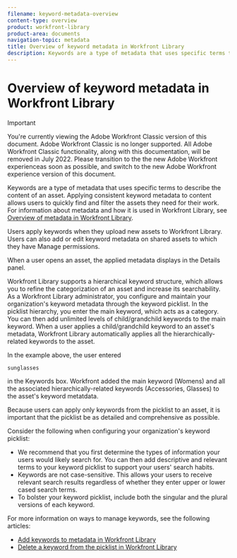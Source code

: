 ```yaml
---
filename: keyword-metadata-overview
content-type: overview
product: workfront-library
product-area: documents
navigation-topic: metadata
title: Overview of keyword metadata in Workfront Library
description: Keywords are a type of metadata that uses specific terms to describe the content of an asset. Applying consistent keyword metadata to content allows users to quickly find and filter the assets they need for their work. For information about metadata and how it is used in Workfront Library, see Overview of metadata in Workfront Library.
---
```


# Overview of keyword metadata in Workfront Library

>[!IMPORTANT]
>
>You're currently viewing the Adobe Workfront Classic version of this document. Adobe Workfront Classic is no longer supported. All Adobe Workfront Classic functionality, along with this documentation, will be removed in July 2022. Please transition to the the new Adobe Workfront experienceas soon as possible, and switch to the new Adobe Workfront experience version of this document.

Keywords are a type of metadata that uses specific terms to&nbsp;describe the content of an asset. Applying consistent keyword metadata to content allows users to quickly find and filter the assets they need for their work. For information about metadata and how it is used in Workfront Library, see [Overview of metadata in Workfront Library](../../../workfront-library/administration-and-setup/metadata/metadata-overview.md).

Users apply keywords when they upload new assets to Workfront Library. Users can also add or edit keyword metadata on shared assets to which they have Manage permissions.

When a user opens an asset, the applied metadata displays in the Details panel.

Workfront Library supports a hierarchical keyword structure, which allows you to refine the categorization of an asset and increase its searchability. As a Workfront Library administrator, you configure and maintain your organization's keyword metadata through the keyword picklist. In the picklist hierarchy, you enter the main keyword, which acts as a category. You can then add unlimited levels of child/grandchild keywords to the main keyword. When a user applies a child/grandchild keyword to an asset's metadata, Workfront Library automatically applies all the hierarchically-related keywords to the asset.

In the example above, the user entered 

```
sunglasses
```

in the Keywords box. Workfront added the main keyword (Womens) and all the associated hierarchically-related keywords (Accessories, Glasses) to the asset's keyword metatdata.

Because users can apply only keywords from the picklist to an asset, it is important that the picklist be as detailed and comprehensive as possible.

Consider the following when configuring your organization's keyword picklist:

* We recommend that you first&nbsp;determine the types of information your users would likely search for. You can then add descriptive and relevant terms to your keyword picklist to support your users' search habits.&nbsp;
* Keywords are not case-sensitive. This allows your users to receive relevant search results regardless of whether they enter upper or lower cased search terms.
* To bolster your keyword picklist, include both the singular and the plural versions of each keyword.

For more information on ways to manage keywords, see the following articles:

* [Add keywords to metadata in Workfront Library](../../../workfront-library/administration-and-setup/metadata/add-keywords-to-metadata.md) 
* [Delete a keyword from the picklist in Workfront Library](../../../workfront-library/administration-and-setup/metadata/delete-keyword-from-metadata.md)

